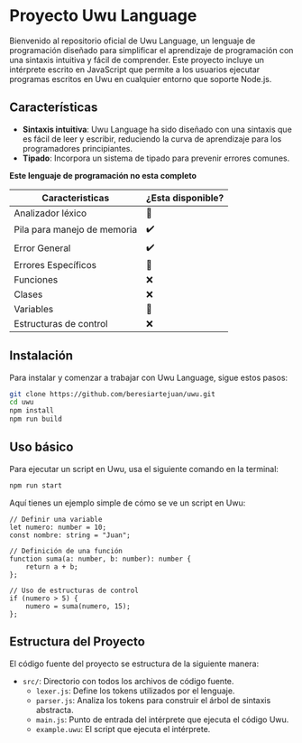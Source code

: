 # Proyecto Uwu Language

Bienvenido al repositorio oficial de Uwu Language, un lenguaje de programación diseñado para simplificar el aprendizaje de programación con una sintaxis intuitiva y fácil de comprender. Este proyecto incluye un intérprete escrito en JavaScript que permite a los usuarios ejecutar programas escritos en Uwu en cualquier entorno que soporte Node.js.

## Características

- **Sintaxis intuitiva**: Uwu Language ha sido diseñado con una sintaxis que es fácil de leer y escribir, reduciendo la curva de aprendizaje para los programadores principiantes.
- **Tipado**: Incorpora un sistema de tipado para prevenir errores comunes.

**Este lenguaje de programación no esta completo**

| Caracteristicas | ¿Esta disponible? |
|---|---|
| Analizador léxico | 🧰 |
| Pila para manejo de memoria | ✔️ |
| Error General | ✔️ |
| Errores Específicos | 🧰 |
| Funciones | ❌ |
| Clases | ❌ |
| Variables | 🧰 |
| Estructuras de control | ❌ |

## Instalación

Para instalar y comenzar a trabajar con Uwu Language, sigue estos pasos:

```bash
git clone https://github.com/beresiartejuan/uwu.git
cd uwu
npm install
npm run build
```

## Uso básico

Para ejecutar un script en Uwu, usa el siguiente comando en la terminal:

```bash
npm run start
```

Aquí tienes un ejemplo simple de cómo se ve un script en Uwu:

```uwu
// Definir una variable
let numero: number = 10;
const nombre: string = "Juan";

// Definición de una función
function suma(a: number, b: number): number {
    return a + b;
};

// Uso de estructuras de control
if (numero > 5) {
    numero = suma(numero, 15);
};
```

## Estructura del Proyecto

El código fuente del proyecto se estructura de la siguiente manera:

- `src/`: Directorio con todos los archivos de código fuente.
  - `lexer.js`: Define los tokens utilizados por el lenguaje.
  - `parser.js`: Analiza los tokens para construir el árbol de sintaxis abstracta.
  - `main.js`: Punto de entrada del intérprete que ejecuta el código Uwu.
  - `example.uwu`: El script que ejecuta el intérprete.
